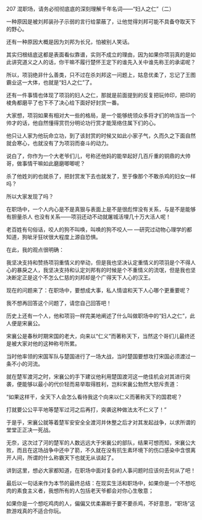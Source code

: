 207 混职场，请务必彻彻底底的深刻理解千年名词——“妇人之仁”（二）



一种原因是被刘邦装孙子示弱的言行给蒙蔽了，让他觉得刘邦可能不具备夺取天下的野心。

还有一种原因大概是因为刘邦为长兄，怕被别人笑话。

其实归根结底这都是表面看似靠谱，实则不成立的理由，因为如果你项羽真的是如此讲究道义之人的话，你干嘛不履行楚怀王定下的谁先入关中谁先称王的承诺呢？

所以，项羽绝非什么善类，只不过在杀刘邦这一问题上，姑息优柔了，忘记了王图霸业这一大体，也就是“妇人之仁”了。



还有一件事情也体现了项羽的妇人之仁，那就是前面提到的反复把玩帅印，把印的棱角都磨平了也下不了决心给下面好好封赏一番。

大家想，项羽如果有相对大一些的格局，是一个能够统领众多将才们的响当当一个帅才的话，他自然懂得赏罚分明论功行赏才能笼络住属下们的心。

他只让人家为他玩命立功，到了该封赏的时候又如此小家子气，久而久之下面自然就会寒心，也就没有了为项羽而奋斗的动力。

说白了，你作为一个大老爷们儿，号称还他妈的能举起好几百斤重的铜鼎的大帅哥，做事情干嘛如此磨磨唧唧呢？

杀了他姓刘的也就杀了，把封赏发下去也就发了，至于像那个不敢杀鸡的妇女一样吗？



所以大家发现了吗？

在职场中，一个人内心是不是真狠与表面上是不是很彪悍没有关系，与是不是能够有胆量杀人
也没有关系——项羽还动不动就屠城活埋几十万大活人呢！

老百姓有句俗话，咬人的狗不叫唤，叫唤的狗不咬人— —研究过动物心理学的都知道，狗呲牙狂吠很大程度上源自恐惧。

在此，我的观点很明确：

我坚决支持和赞扬项羽重情义的举动，但是我也坚决认定重情义的项羽是个不得人心的暴戾之人，我坚决支持和认定刘邦有的时候是个不重情义的流氓，但是我也坚决断定正是这个不怎么仁慈的刘邦却是个广得天下人心的汉王。

现在的问题来了：在职场中，要想成大事，私人情谊和天下人心哪个更重要呢？



我不想再回答这个问题了，请您自己回答吧！

历史上还有一个人，他和项羽一样完美地阐述了什么叫做职场中的“妇人之仁”，此人便是宋襄公。

宋襄公是春秋时期宋国的老大，向来以“仁义”而著称天下，当然这个哥们儿最终还是被大家对他的这种称号所累。

当时他率领的宋国军队与楚国进行了一场大战，当时楚国要想攻打宋国必须渡过一条不小的河流。

就在楚军渡河之时，宋襄公的手下建议他利用楚国渡河这一绝佳机会对其进行突袭，便能够以最小的代价轻而易举取得胜利，岂料宋襄公勃然大怒斥责道：

“如果这样干，全天下人会怎么看待我这个向来以仁义而著称天下的国君呢？

打就要公公平平地等楚军过河之后再打，突袭这种做法太不仁义了！”

于是乎，宋襄公就等着楚军安安全全渡河并休整之后才对其发起战争，以求所谓的堂堂正正决一死战。

无奈，这次过了河的楚军的人数远远大于宋襄公的部队，结果可想而知，宋襄公大败，而且在这场战争中还中了箭，不久就在没有抗生素环境下的伤口感染中含恨离开人间，所谓的什么称霸天下也就无从谈起了。



讲到这里，想必大家都知道，在职场中面对复杂的人事问题时应该何去何从了吧！

最后以一句话来作为本节的最终总结：在现实生活和职场中，如果你是一个不想吃肉的素食主义者，我想所有的人包括老天爷都会对你心生敬意；

如果你是一个想吃鸡肉的人，偏偏又优柔寡断于要不要杀鸡，不好意思，“职场”这款游戏真的不适合你玩。

